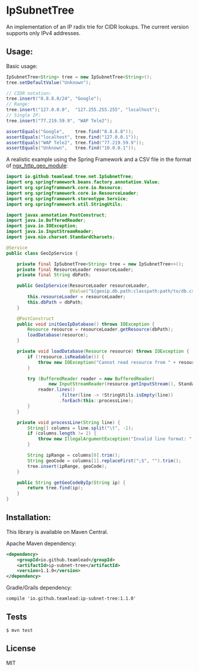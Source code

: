 IpSubnetTree
============

An implementation of an IP radix trie for CIDR lookups. The current version supports only IPv4 addresses.

## Usage:

Basic usage:

```java
IpSubnetTree<String> tree = new IpSubnetTree<String>();
tree.setDefaultValue("Unknown");

// CIDR notation:
tree.insert("8.8.8.0/24", "Google");
// Range:
tree.insert("127.0.0.0",  "127.255.255.255", "localhost");
// Single IP:
tree.insert("77.219.59.9", "WAP Tele2");

assertEquals("Google",    tree.find("8.8.8.8"));
assertEquals("localhost", tree.find("127.0.0.1"));
assertEquals("WAP Tele2", tree.find("77.219.59.9"));
assertEquals("Unknown",   tree.find("10.0.0.1"));
```

A realistic example using the Spring Framework and a CSV file in the format of [ngx_http_geo_module](http://nginx.org/en/docs/http/ngx_http_geo_module.html):

```java
import io.github.teamlead.tree.net.IpSubnetTree;
import org.springframework.beans.factory.annotation.Value;
import org.springframework.core.io.Resource;
import org.springframework.core.io.ResourceLoader;
import org.springframework.stereotype.Service;
import org.springframework.util.StringUtils;

import javax.annotation.PostConstruct;
import java.io.BufferedReader;
import java.io.IOException;
import java.io.InputStreamReader;
import java.nio.charset.StandardCharsets;

@Service
public class GeoIpService {

    private final IpSubnetTree<String> tree = new IpSubnetTree<>();
    private final ResourceLoader resourceLoader;
    private final String dbPath;

    public GeoIpService(ResourceLoader resourceLoader,
                        @Value("${geoip.db.path:classpath:path/to/db.csv}") String dbPath) {
        this.resourceLoader = resourceLoader;
        this.dbPath = dbPath;
    }

    @PostConstruct
    public void initGeoIpDatabase() throws IOException {
        Resource resource = resourceLoader.getResource(dbPath);
        loadDatabase(resource);
    }

    private void loadDatabase(Resource resource) throws IOException {
        if (!resource.isReadable()) {
            throw new IOException("Cannot read resource from " + resource.getDescription());
        }

        try (BufferedReader reader = new BufferedReader(
                new InputStreamReader(resource.getInputStream(), StandardCharsets.UTF_8))) {
            reader.lines()
                    .filter(line -> !StringUtils.isEmpty(line))
                    .forEach(this::processLine);
        }
    }

    private void processLine(String line) {
        String[] columns = line.split("\t", -1);
        if (columns.length != 2) {
            throw new IllegalArgumentException("Invalid line format: " + line);
        }

        String ipRange = columns[0].trim();
        String geoCode = columns[1].replaceFirst(";$", "").trim();
        tree.insert(ipRange, geoCode);
    }

    public String getGeoCodeByIp(String ip) {
        return tree.find(ip);
    }
}
```

## Installation:

This library is available on Maven Central.

Apache Maven dependency:

```xml
<dependency>
    <groupId>io.github.teamlead</groupId>
    <artifactId>ip-subnet-tree</artifactId>
    <version>1.1.0</version>
</dependency>
```

Gradle/Grails dependency:

```
compile 'io.github.teamlead:ip-subnet-tree:1.1.0'
```

## Tests
```
$ mvn test
```

## License
MIT
